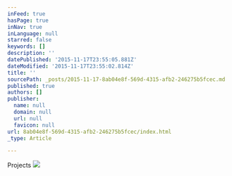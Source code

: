 ```yaml
---
inFeed: true
hasPage: true
inNav: true
inLanguage: null
starred: false
keywords: []
description: ''
datePublished: '2015-11-17T23:55:05.881Z'
dateModified: '2015-11-17T23:55:02.814Z'
title: ''
sourcePath: _posts/2015-11-17-8ab04e8f-569d-4315-afb2-246275b5fcec.md
published: true
authors: []
publisher:
  name: null
  domain: null
  url: null
  favicon: null
url: 8ab04e8f-569d-4315-afb2-246275b5fcec/index.html
_type: Article

---
```

Projects
![](https://the-grid-user-content.s3-us-west-2.amazonaws.com/afe75aa7-b991-45e9-9bff-41573146cbb2.jpg)